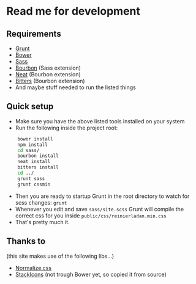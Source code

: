# Read me for development

## Requirements
- [Grunt](http://gruntjs.com)
- [Bower](http://bower.io)
- [Sass](http://sass-lang.com)
- [Bourbon](http://bourbon.io) (Sass extension)
- [Neat](http://neat.bourbon.io) (Bourbon extension)
- [Bitters](http://bitters.bourbon.io) (Bourbon extension)
- And maybe stuff needed to run the listed things

## Quick setup
- Make sure you have the above listed tools installed on your system
- Run the following inside the project root:
```bash
    bower install
    npm install
    cd sass/
    bourbon install
    neat install
    bitters install
    cd ../
    grunt sass
    grunt cssmin
```

- Then you are ready to startup Grunt in the root directory to watch for scss changes: `grunt`
- Whenever you edit and save `sass/site.scss` Grunt will compile the correct css for you inside `public/css/reinierladan.min.css`
- That's pretty much it.

## Thanks to
(this site makes use of the following libs…)
- [Normalize.css](http://git.io/normalize)
- [StackIcons](http://stackicons.com) (not trough Bower yet, so copied it from source)
